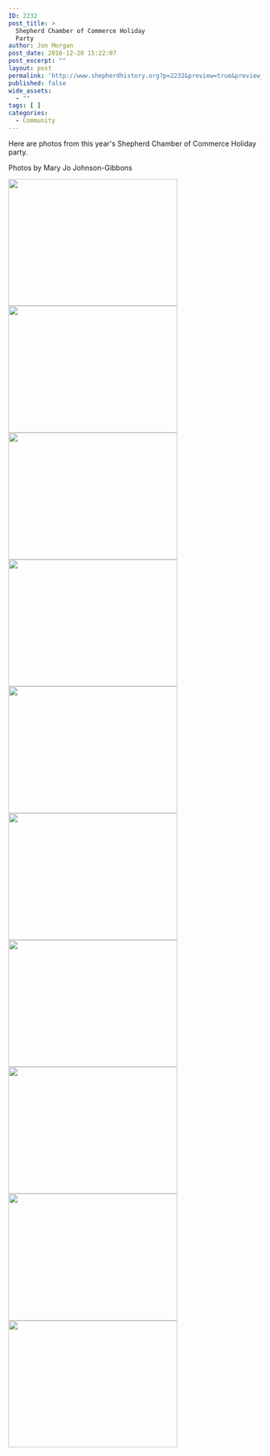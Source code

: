 ```yaml
---
ID: 2232
post_title: >
  Shepherd Chamber of Commerce Holiday
  Party
author: Jon Morgan
post_date: 2016-12-20 15:22:07
post_excerpt: ""
layout: post
permalink: 'http://www.shepherdhistory.org?p=2232&preview=true&preview_id=2232'
published: false
wide_assets:
  - ""
tags: [ ]
categories:
  - Community
---
```

Here are photos from this year's Shepherd Chamber of Commerce Holiday party.

Photos by Mary Jo Johnson-Gibbons

<img class="alignnone size-medium wp-image-2233" src="http://www.shepherdhistory.org/wp-content/uploads/2016/12/IMG_3082-1-336x252.jpg" alt="" width="336" height="252" /> <img class="alignnone size-medium wp-image-2234" src="http://www.shepherdhistory.org/wp-content/uploads/2016/12/IMG_3087-1-336x252.jpg" alt="" width="336" height="252" /> <img class="alignnone size-medium wp-image-2235" src="http://www.shepherdhistory.org/wp-content/uploads/2016/12/IMG_3089-1-336x252.jpg" alt="" width="336" height="252" /> <img class="alignnone size-medium wp-image-2236" src="http://www.shepherdhistory.org/wp-content/uploads/2016/12/IMG_3091-1-336x252.jpg" alt="" width="336" height="252" /> <img class="alignnone size-medium wp-image-2237" src="http://www.shepherdhistory.org/wp-content/uploads/2016/12/IMG_3096-336x252.jpg" alt="" width="336" height="252" /> <img class="alignnone size-medium wp-image-2238" src="http://www.shepherdhistory.org/wp-content/uploads/2016/12/IMG_3098-1-336x252.jpg" alt="" width="336" height="252" /> <img class="alignnone size-medium wp-image-2239" src="http://www.shepherdhistory.org/wp-content/uploads/2016/12/IMG_3099-1-336x252.jpg" alt="" width="336" height="252" /> <img class="alignnone size-medium wp-image-2240" src="http://www.shepherdhistory.org/wp-content/uploads/2016/12/IMG_3100-1-336x252.jpg" alt="" width="336" height="252" /> <img class="alignnone size-medium wp-image-2241" src="http://www.shepherdhistory.org/wp-content/uploads/2016/12/IMG_3102-336x252.jpg" alt="" width="336" height="252" /> <img class="alignnone size-medium wp-image-2242" src="http://www.shepherdhistory.org/wp-content/uploads/2016/12/IMG_3104-1-336x252.jpg" alt="" width="336" height="252" />